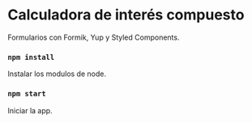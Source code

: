 # Calculadora de interés compuesto

Formularios con Formik, Yup y Styled Components.

### `npm install`

Instalar los modulos de node.

### `npm start`

Iniciar la app.
